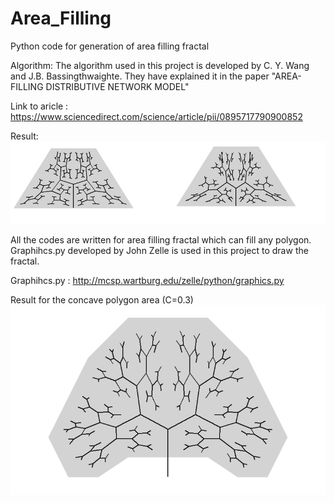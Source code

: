 # Area_Filling
Python code for generation of area filling fractal

Algorithm: 
The algorithm used in this project is developed by C. Y. Wang and J.B. Bassingthwaighte. They have explained it in the paper "AREA-FILLING DISTRIBUTIVE NETWORK MODEL"

Link to aricle : https://www.sciencedirect.com/science/article/pii/0895717790900852

Result:
![alt text](https://github.com/irushikesh/Area_Filling/blob/master/Area_fiiling_image_1.jpg)


All the codes are written for area filling fractal which can fill any polygon.
Graphihcs.py developed by John Zelle is used in this project to draw the fractal. 

Graphihcs.py : http://mcsp.wartburg.edu/zelle/python/graphics.py

Result for the concave polygon area (C=0.3)
![alt text](https://github.com/irushikesh/Area_Filling/blob/master/area_filling_2.png)
